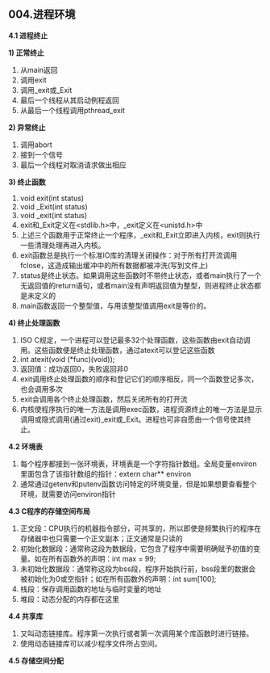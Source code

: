 ## **004.进程环境**

**4.1 进程终止**

**1) 正常终止**
  1. 从main返回
  2. 调用exit
  3. 调用_exit或_Exit
  4. 最后一个线程从其启动例程返回
  5. 从最后一个线程调用pthread_exit　　　　

**2) 异常终止**
  1. 调用abort
  2. 接到一个信号
  3. 最后一个线程对取消请求做出相应　　　

**3) 终止函数**
  1. void exit(int status)
  2. void _Exit(int status)
  3. void _exit(int status)
  4. exit和_Exit定义在<stdlib.h>中，_exit定义在<unistd.h>中
  5. 上述三个函数用于正常终止一个程序，_exit和_Exit立即进入内核，exit则执行一些清理处理再进入内核。
  6. exit函数总是执行一个标准IO库的清理关闭操作：对于所有打开流调用fclose，这造成输出缓冲中的所有数据都被冲洗(写到文件上)
  7. status是终止状态。如果调用这些函数时不带终止状态，或者main执行了一个无返回值的return语句，或者main没有声明返回值为整型，则进程终止状态都是未定义的
  8. main函数返回一个整型值，与用该整型值调用exit是等价的。

**4) 终止处理函数**
  1. ISO C规定，一个进程可以登记最多32个处理函数，这些函数由exit自动调用。这些函数便是终止处理函数，通过atexit可以登记这些函数
  2. int atexit(void (*func)(void));
  3. 返回值：成功返回0，失败返回非0
  4. exit调用终止处理函数的顺序和登记它们的顺序相反，同一个函数登记多次，也会调用多次
  5. exit会调用各个终止处理函数，然后关闭所有的打开流
  6. 内核使程序执行的唯一方法是调用exec函数，进程资源终止的唯一方法是显示调用或隐式调用(通过exit)_exit或_Exit。进程也可非自愿由一个信号使其终止。

**4.2 环境表**
  1. 每个程序都接到一张环境表，环境表是一个字符指针数组。全局变量environ里面包含了该指针数组的指针：extern char** environ
  2. 通常通过getenv和putenv函数访问特定的环境变量，但是如果想要查看整个环境，就需要访问environ指针

**4.3 C程序的存储空间布局**
  1. 正文段：CPU执行的机器指令部分，可共享的，所以即使是频繁执行的程序在存储器中也只需要一个正文副本；正文通常是只读的
  2. 初始化数据段：通常称这段为数据段，它包含了程序中需要明确赋予初值的变量。如在所有函数外的声明：int max = 99;
  3. 未初始化数据段：通常称这段为bss段，程序开始执行前，bss段里的数据会被初始化为0或空指针；如在所有函数外的声明：int sum[100];
  4. 栈段：保存调用函数的地址与临时变量的地址
  5. 堆段：动态分配的内存都在这里　　　

**4.4 共享库**
  1. 又叫动态链接库。程序第一次执行或者第一次调用某个库函数时进行链接。
  2. 使用动态链接库可以减少程序文件所占空间。

**4.5 存储空间分配**











